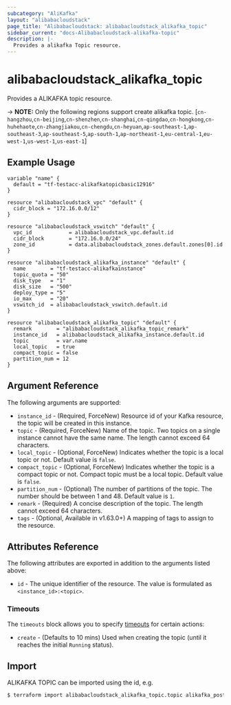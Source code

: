 ```yaml
---
subcategory: "AliKafka"
layout: "alibabacloudstack"
page_title: "Alibabacloudstack: alibabacloudstack_alikafka_topic"
sidebar_current: "docs-Alibabacloudstack-alikafka-topic"
description: |- 
  Provides a alikafka Topic resource.
---
```


# alibabacloudstack_alikafka_topic

Provides a ALIKAFKA topic resource.



-> **NOTE:**  Only the following regions support create alikafka topic.
[`cn-hangzhou`,`cn-beijing`,`cn-shenzhen`,`cn-shanghai`,`cn-qingdao`,`cn-hongkong`,`cn-huhehaote`,`cn-zhangjiakou`,`cn-chengdu`,`cn-heyuan`,`ap-southeast-1`,`ap-southeast-3`,`ap-southeast-5`,`ap-south-1`,`ap-northeast-1`,`eu-central-1`,`eu-west-1`,`us-west-1`,`us-east-1`]

## Example Usage

```hcl
variable "name" {
  default = "tf-testacc-alikafkatopicbasic12916"
}

resource "alibabacloudstack_vpc" "default" {
  cidr_block = "172.16.0.0/12"
}

resource "alibabacloudstack_vswitch" "default" {
  vpc_id            = alibabacloudstack_vpc.default.id
  cidr_block        = "172.16.0.0/24"
  zone_id           = data.alibabacloudstack_zones.default.zones[0].id
}

resource "alibabacloudstack_alikafka_instance" "default" {
  name        = "tf-testacc-alikafkainstance"
  topic_quota = "50"
  disk_type   = "1"
  disk_size   = "500"
  deploy_type = "5"
  io_max      = "20"
  vswitch_id  = alibabacloudstack_vswitch.default.id
}

resource "alibabacloudstack_alikafka_topic" "default" {
  remark        = "alibabacloudstack_alikafka_topic_remark"
  instance_id   = alibabacloudstack_alikafka_instance.default.id
  topic         = var.name
  local_topic   = true
  compact_topic = false
  partition_num = 12
}
```

## Argument Reference

The following arguments are supported:

* `instance_id` - (Required, ForceNew) Resource id of your Kafka resource, the topic will be created in this instance.
* `topic` - (Required, ForceNew) Name of the topic. Two topics on a single instance cannot have the same name. The length cannot exceed 64 characters.
* `local_topic` - (Optional, ForceNew) Indicates whether the topic is a local topic or not. Default value is `false`.
* `compact_topic` - (Optional, ForceNew) Indicates whether the topic is a compact topic or not. Compact topic must be a local topic. Default value is `false`.
* `partition_num` - (Optional) The number of partitions of the topic. The number should be between 1 and 48. Default value is `1`.
* `remark` - (Required) A concise description of the topic. The length cannot exceed 64 characters.
* `tags` - (Optional, Available in v1.63.0+) A mapping of tags to assign to the resource.

## Attributes Reference

The following attributes are exported in addition to the arguments listed above:

* `id` - The unique identifier of the resource. The value is formulated as `<instance_id>:<topic>`.

### Timeouts

The `timeouts` block allows you to specify [timeouts](https://www.terraform.io/docs/configuration-0-11/resources.html#timeouts) for certain actions:

* `create` - (Defaults to 10 mins) Used when creating the topic (until it reaches the initial `Running` status).

## Import

ALIKAFKA TOPIC can be imported using the id, e.g.

```bash
$ terraform import alibabacloudstack_alikafka_topic.topic alikafka_post-cn-123455abc:topicName
```
